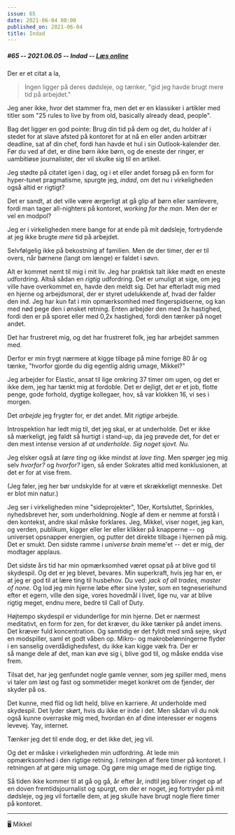 ```yaml
---
issue: 65
date: 2021-06-04 08:00
published_on: 2021-06-04
title: Indad
---
```

##### #65 -- 2021.06.05 -- Indad -- [Læs online](https://mikkelmalmberg.com/issues/65)

Der er et citat a la,

> Ingen ligger på deres dødsleje, og tænker, "gid jeg havde brugt mere tid på arbejdet."

Jeg aner ikke, hvor det stammer fra, men det er en klassiker i artikler med titler som "25 rules to live by from old, basically already dead, people".

Bag det ligger en god pointe: Brug din tid på dem og det, du holder af i stedet for at slave afsted på kontoret for at nå en eller anden arbitrær deadline, sat af din chef, fordi han havde et hul i sin Outlook-kalender der. Før du ved af det, er dine børn ikke børn, og de eneste der ringer, er uambitiøse journalister, der vil skulke sig til en artikel.

Jeg stødte på citatet igen i dag, og i et eller andet forsøg på en form for hyper-tunet pragmatisme, spurgte jeg, _indad_, om det nu i virkeligheden også altid er rigtigt?

Det er sandt, at det ville være ærgerligt at gå glip af børn eller samlevere, fordi man tager all-nighters på kontoret, _working for the man_. Men der er vel en modpol?

Jeg er i virkeligheden mere bange for at ende på mit dødsleje, fortrydende at jeg ikke brugte _mere_ tid på arbejdet.

Selvfølgelig ikke på bekostning af familien. Men de der timer, der er til overs, når børnene (langt om længe) er faldet i søvn.

Alt er kommet nemt til mig i mit liv. Jeg har praktisk talt ikke mødt en eneste udfordring. Altså sådan en _rigtig_ udfordring. Det er umuligt at sige, om jeg ville have overkommet en, havde den meldt sig. Det har efterladt mig med en hjerne og arbejdsmoral, der er styret udelukkende af, hvad der falder den ind. Jeg har kun fat i min opmærksomhed med fingerspidserne, og kan med nød pege den i ønsket retning. Enten arbejder den med 3x hastighed, fordi den er på sporet eller med 0,2x hastighed, fordi den tænker på noget andet.

Det har frustreret mig, og det har frustreret folk, jeg har arbejdet sammen med.

Derfor er min frygt nærmere at kigge tilbage på mine forrige 80 år og tænke, "hvorfor gjorde du dig egentlig aldrig umage, Mikkel?"

Jeg arbejder for Elastic, ansat til lige omkring 37 timer om ugen, og det er ikke dem, jeg har tænkt mig at fordoble. Det er dejligt, det er et job, flotte penge, gode forhold, dygtige kollegaer, hov, så var klokken 16, vi ses i morgen.

Det _arbejde_ jeg frygter for, er det andet. Mit _rigtige_ arbejde.

Introspektion har ledt mig til, det jeg skal, er at underholde. Det er ikke så mærkeligt, jeg faldt så hurtigt i stand-up, da jeg prøvede det, for det er den mest intense version af _at underholde_. _Sig noget sjovt. Nu._

Jeg elsker også at _lære ting_ og ikke mindst at _lave ting_. Men spørger jeg mig selv _hvorfor?_ og _hvorfor?_ igen, så ender Sokrates altid med konklusionen, at det er for at vise frem.

(Jeg føler, jeg her bør undskylde for at være et skrækkeligt menneske. Det er blot min natur.)

Jeg ser i virkeligheden mine "sideprojekter", 10er, Kortsluttet, Sprinkles, nyhedsbrevet her, som underholdning. Nogle af dem er nemme at forstå i den kontekst, andre skal måske forklares. Jeg, Mikkel, viser noget, jeg kan, og verden, publikum, kigger eller ler eller klikker på knapperne -- og universet opsnapper energien, og putter det direkte tilbage i hjernen på mig. Det er smukt. Den sidste ramme i _universe brain_ meme'et -- det er mig, der modtager applaus.

Det sidste års tid har min opmærksomhed været opsat på at blive god til skydespil. Og det er jeg blevet, bevares. Min superkraft, hvis jeg har en, er at jeg er god til at lære ting til husbehov. Du ved: _jack of all trades, master of none._ Og lod jeg min hjerne løbe efter sine lyster, som en tegneseriehund efter et egern, ville den sige, vores hovedmål i livet, lige nu, var at blive rigtig meget, endnu mere, bedre til Call of Duty.

Højtempo skydespil er vidunderlige for min hjerne. Det er nærmest meditativt, en form for zen, for det kræver, du ikke tænker på andet imens. Det kræver fuld koncentration. Og samtidig er det fyldt med små sejre, skyd en modspiller, saml et godt våben op. Mikro- og makrobelønningerne flyder i en sanselig overdådighedsfest, du ikke kan kigge væk fra. Der er så mange dele af det, man kan øve sig i, blive god til, og måske endda vise frem.

Tilsat det, har jeg genfundet nogle gamle venner, som jeg spiller med, mens vi taler om løst og fast og sommetider meget konkret om de fjender, der skyder på os.

Det kunne, med flid og lidt held, blive en karriere. At underholde med skydespil. Det lyder skørt, hvis du ikke er inde i det. Men sådan vil du nok også kunne overraske mig med, hvordan én af dine interesser er nogens levevej. Yay, internet.

Tænker jeg det til ende dog, er det ikke det, jeg vil.

Og det er måske i virkeligheden min udfordring. At lede min opmærksomhed i den rigtige retning. I retningen af flere timer på kontoret. I retningen af at gøre mig umage. Og gøre mig umage med de rigtige ting.

Så tiden ikke kommer til at gå og gå, år efter år, indtil jeg bliver ringet op af en doven fremtidsjournalist og spurgt, om der er noget, jeg fortryder på mit dødsleje, og jeg vil fortælle dem, at jeg skulle have brugt nogle flere timer på kontoret.

---

🖥 Mikkel
